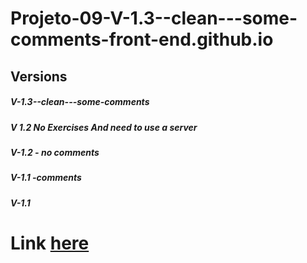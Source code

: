 # Projeto-09-V-1.3--clean---some-comments-front-end.github.io
## Versions 
##### V-1.3--clean---some-comments
##### V 1.2 No Exercises And need to use a server
##### V-1.2 - no comments
##### V-1.1 -comments
##### V-1.1 

# Link [here]( https://thiagomassenomaciel.github.io/Projeto-09-V-1.3--clean---some-comments-front-end.github.io/)
